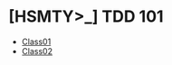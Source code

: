 # \[HSMTY>_\] TDD 101	

- [Class01](https://github.com/hackerschoolmty/TDD101/tree/master/class01)
- [Class02](https://github.com/hackerschoolmty/TDD101/blob/master/class02)